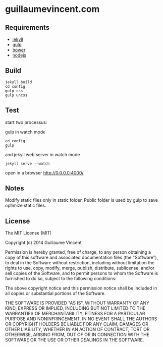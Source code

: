 guillaumevincent.com
====================

Requirements
------------
* [jekyll](http://jekyllrb.com/)
* [gulp](http://gulpjs.com/)
* [bower](http://bower.io/)
* [nodejs](http://nodejs.org/)


Build
-----

    jekyll build
    cd config
    gulp css
    gulp uncss

Test
----
start two processus:

gulp in watch mode

    cd config
    gulp

and jekyll web server in watch mode

    jekyll serve --watch

open in a browser http://0.0.0.0:4000/

Notes
-----

Modify static files only in static folder. Public folder is used by gulp to save optimize static files.



License
-------
The MIT License (MIT)

Copyright (c) 2014 Guillaume Vincent

Permission is hereby granted, free of charge, to any person obtaining a copy
of this software and associated documentation files (the "Software"), to deal
in the Software without restriction, including without limitation the rights
to use, copy, modify, merge, publish, distribute, sublicense, and/or sell
copies of the Software, and to permit persons to whom the Software is
furnished to do so, subject to the following conditions:

The above copyright notice and this permission notice shall be included in all
copies or substantial portions of the Software.

THE SOFTWARE IS PROVIDED "AS IS", WITHOUT WARRANTY OF ANY KIND, EXPRESS OR
IMPLIED, INCLUDING BUT NOT LIMITED TO THE WARRANTIES OF MERCHANTABILITY,
FITNESS FOR A PARTICULAR PURPOSE AND NONINFRINGEMENT. IN NO EVENT SHALL THE
AUTHORS OR COPYRIGHT HOLDERS BE LIABLE FOR ANY CLAIM, DAMAGES OR OTHER
LIABILITY, WHETHER IN AN ACTION OF CONTRACT, TORT OR OTHERWISE, ARISING FROM,
OUT OF OR IN CONNECTION WITH THE SOFTWARE OR THE USE OR OTHER DEALINGS IN THE
SOFTWARE.